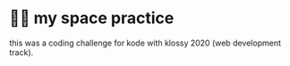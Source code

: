 # 👋🏻 my space practice 

this was a coding challenge for kode with klossy 2020 (web development track). 
